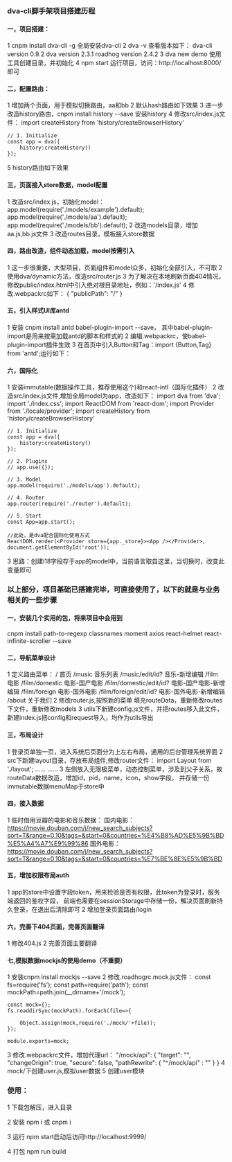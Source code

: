 ### dva-cli脚手架项目搭建历程

#### 一，项目搭建：
1 cnpm install dva-cli -g 全局安装dva-cli
2 dva -v 查看版本如下：
    dva-cli version 0.9.2
    dva version 2.3.1
    roadhog version 2.4.2
3 dva new demo 使用工具创建目录，并初始化
4 npm start 运行项目，访问：http://localhost:8000/即可

#### 二，配置路由：
1 增加两个页面，用于模拟切换路由，aa和bb
2 默认hash路由如下效果
3 进一步改造history路由，cnpm install history --save 安装history
4 修改src/index.js文件：
    import createHistory from 'history/createBrowserHistory'

    // 1. Initialize
    const app = dva({
        history:createHistory()
    });
5 history路由如下效果

#### 三，页面接入store数据，model配置
1 改造src/index.js，初始化model：
    app.model(require('./models/example').default);
    app.model(require('./models/aa').default);
    app.model(require('./models/bb').default);
2 改造models目录，增加aa.js,bb.js文件
3 改造routes目录，模板接入store数据

#### 四，路由改造，组件动态加载，model按需引入
1 这一步很重要，大型项目，页面组件和model众多，初始化全部引入，不可取
2 使用dva/dynamic方法，改造src/router.js
3 为了解决在本地刷新页面404情况，修改public/index.html中引入绝对根目录地址，例如：'/index.js'
4 修改.webpackrc如下：
    {
        "publicPath": "/"
    }

#### 五，引入样式UI库antd
1 安装 cnpm install antd babel-plugin-import --save，
  其中babel-plugin-import是用来按需加载antd的脚本和样式的
2 编辑.webpackrc，使babel-plugin-import插件生效
3 在首页中引入Button和Tag：import {Button,Tag} from 'antd';运行如下：

#### 六，国际化
1 安装immutable(数据操作工具，推荐使用这个)和react-intl（国际化插件）
2 改造src/index.js文件,增加全局model为app，改造如下：
    import dva from 'dva';
    import './index.css';
    import ReactDOM from 'react-dom';
    import Provider from './locale/provider';
    import createHistory from 'history/createBrowserHistory'

    // 1. Initialize
    const app = dva({
        history:createHistory()
    });

    // 2. Plugins
    // app.use({});

    // 3. Model
    app.model(require('./models/app').default);

    // 4. Router
    app.router(require('./router').default);

    // 5. Start
    const App=app.start();

    //此处，是dva配合国际化使用方式
    ReactDOM.render(<Provider store={app._store}><App /></Provider>, document.getElementById('root'));
3 思路：创建i18字段存于app的model中，当前语言取自这里，当切换时，改变此变量即可


### 以上部分，项目基础已搭建完毕，可直接使用了，以下的就是与业务相关的一些步骤


#### 一，安装几个实用的包，将来项目中会用到

cnpm install path-to-regexp classnames moment axios react-helmet react-infinite-scroller --save

#### 二，导航菜单设计
1 定义路由菜单：
/  首页
/music  音乐列表
/music/edit/id?  音乐-新增编辑
/film  电影
    /film/domestic 电影-国产电影
    /film/domestic/edit/id? 电影-国产电影-新增编辑
    /film/foreign 电影-国外电影
    /film/foreign/edit/id? 电影-国外电影-新增编辑
/about  关于我们
2 修改router.js,按照新的菜单 填充routeData，重新修改routes下文件，重新修改models
3 utils下新建config.js文件，并把routes移入此文件，新建index.js把config和request导入，均作为utils导出

#### 三，布局设计
1 登录页单独一页，进入系统后页面分为上左右布局，通用的后台管理系统界面
2 src下新建layout目录，存放布局组件,修改router文件：
import Layout from './layout';
......
<Router history={history}>
      <Layout>
        <Switch>
        ......
3 左侧放入无限极菜单，动态控制菜单，涉及到父子关系，故routeData数据改造，增加id，pid，name，icon，show字段，
  并存储一份immutable数据menuMap于store中

#### 四，接入数据
1 临时借用豆瓣的电影和音乐数据：
国内电影：https://movie.douban.com/j/new_search_subjects?sort=T&range=0,10&tags=&start=0&countries=%E4%B8%AD%E5%9B%BD%E5%A4%A7%E9%99%86
国外电影：https://movie.douban.com/j/new_search_subjects?sort=T&range=0,10&tags=&start=0&countries=%E7%BE%8E%E5%9B%BD

#### 五，增加权限布局auth
1 app的store中设置字段token，用来检验是否有权限，此token为登录时，服务端返回的鉴权字段，
  前端也需要在sessionStorage中存储一份，解决页面刷新持久登录，在退出后清除即可
2 增加登录页面路由/login

#### 六，完善下404页面，完善页面翻译
1 修改404.js
2 完善页面主要翻译

#### 七,模拟数据mockjs的使用demo（不重要）
1 安装cnpm install mockjs --save
2 修改.roadhogrc.mock.js文件：
    const fs=require('fs');
    const path=require('path');
    const mockPath=path.join(__dirname+'/mock');

    const mock={};
    fs.readdirSync(mockPath).forEach(file=>{

        Object.assign(mock,require('./mock/'+file));
    });

    module.exports=mock;
3 修改.webpackrc文件，增加代理url：
    "/mock/api": {
        "target": "",
        "changeOrigin": true,
        "secure": false,
        "pathRewrite": { "^/mock/api" : "" }
    }
4 mock/下创建user.js,模拟user数据
5 创建user模块


### 使用：
1 下载包解压，进入目录

2 安装 npm i 或 cnpm i

3 运行 npm start启动后访问http://localhost:9999/

4 打包 npm run build

